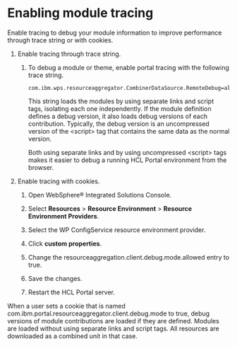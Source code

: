 # Enabling module tracing

Enable tracing to debug your module information to improve performance through trace string or with cookies.

1.  Enable tracing through trace string.

    1.  To debug a module or theme, enable portal tracing with the following trace string.

        ```
        com.ibm.wps.resourceaggregator.CombinerDataSource.RemoteDebug=all
        ```

        This string loads the modules by using separate links and script tags, isolating each one independently. If the module definition defines a debug version, it also loads debug versions of each contribution. Typically, the debug version is an uncompressed version of the <script\> tag that contains the same data as the normal version.

        Both using separate links and by using uncompressed <script\> tags makes it easier to debug a running HCL Portal environment from the browser.

2.  Enable tracing with cookies.

    1.  Open WebSphere® Integrated Solutions Console.

    2.  Select **Resources** \> **Resource Environment** \> **Resource Environment Providers**.

    3.  Select the WP ConfigService resource environment provider.

    4.  Click **custom properties**.

    5.  Change the resourceaggregation.client.debug.mode.allowed entry to true.

    6.  Save the changes.

    7.  Restart the HCL Portal server.


When a user sets a cookie that is named com.ibm.portal.resourceaggregator.client.debug.mode to true, debug versions of module contributions are loaded if they are defined. Modules are loaded without using separate links and script tags. All resources are downloaded as a combined unit in that case.


